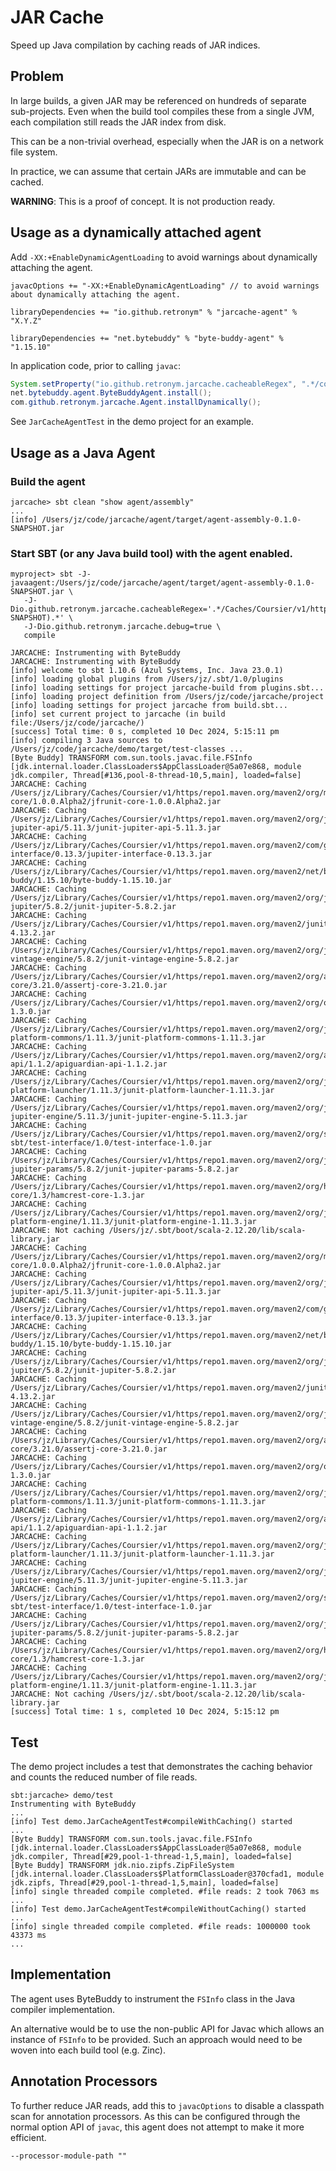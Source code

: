 # JAR Cache

Speed up Java compilation by caching reads of JAR indices.

## Problem

In large builds, a given JAR may be referenced on hundreds of separate sub-projects. Even when the build tool
compiles these from a single JVM, each compilation still reads the JAR index from disk.

This can be a non-trivial overhead, especially when the JAR is on a network file system.

In practice, we can assume that certain JARs are immutable and can be cached.

**WARNING**: This is a proof of concept. It is not production ready.

## Usage as a dynamically attached agent

Add `-XX:+EnableDynamicAgentLoading` to avoid warnings about dynamically attaching the agent.

```
javacOptions += "-XX:+EnableDynamicAgentLoading" // to avoid warnings about dynamically attaching the agent.

libraryDependencies += "io.github.retronym" % "jarcache-agent" % "X.Y.Z"

libraryDependencies += "net.bytebuddy" % "byte-buddy-agent" % "1.15.10"
```

In application code, prior to calling `javac`:

```java
System.setProperty("io.github.retronym.jarcache.cacheableRegex", ".*/compileTest.*");
net.bytebuddy.agent.ByteBuddyAgent.install();
com.github.retronym.jarcache.Agent.installDynamically();
```

See `JarCacheAgentTest` in the demo project for an example.

## Usage as a Java Agent

### Build the agent
```
jarcache> sbt clean "show agent/assembly"
...
[info] /Users/jz/code/jarcache/agent/target/agent-assembly-0.1.0-SNAPSHOT.jar
```

### Start SBT (or any Java build tool) with the agent enabled.

```
myproject> sbt -J-javaagent:/Users/jz/code/jarcache/agent/target/agent-assembly-0.1.0-SNAPSHOT.jar \
   -J-Dio.github.retronym.jarcache.cacheableRegex='.*/Caches/Coursier/v1/https/repo1.maven.org/(?!.*-SNAPSHOT).*' \
   -J-Dio.github.retronym.jarcache.debug=true \
   compile
 
JARCACHE: Instrumenting with ByteBuddy
JARCACHE: Instrumenting with ByteBuddy
[info] welcome to sbt 1.10.6 (Azul Systems, Inc. Java 23.0.1)
[info] loading global plugins from /Users/jz/.sbt/1.0/plugins
[info] loading settings for project jarcache-build from plugins.sbt...
[info] loading project definition from /Users/jz/code/jarcache/project
[info] loading settings for project jarcache from build.sbt...
[info] set current project to jarcache (in build file:/Users/jz/code/jarcache/)
[success] Total time: 0 s, completed 10 Dec 2024, 5:15:11 pm
[info] compiling 3 Java sources to /Users/jz/code/jarcache/demo/target/test-classes ...
[Byte Buddy] TRANSFORM com.sun.tools.javac.file.FSInfo [jdk.internal.loader.ClassLoaders$AppClassLoader@5a07e868, module jdk.compiler, Thread[#136,pool-8-thread-10,5,main], loaded=false]
JARCACHE: Caching /Users/jz/Library/Caches/Coursier/v1/https/repo1.maven.org/maven2/org/moditect/jfrunit/jfrunit-core/1.0.0.Alpha2/jfrunit-core-1.0.0.Alpha2.jar
JARCACHE: Caching /Users/jz/Library/Caches/Coursier/v1/https/repo1.maven.org/maven2/org/junit/jupiter/junit-jupiter-api/5.11.3/junit-jupiter-api-5.11.3.jar
JARCACHE: Caching /Users/jz/Library/Caches/Coursier/v1/https/repo1.maven.org/maven2/com/github/sbt/junit/jupiter-interface/0.13.3/jupiter-interface-0.13.3.jar
JARCACHE: Caching /Users/jz/Library/Caches/Coursier/v1/https/repo1.maven.org/maven2/net/bytebuddy/byte-buddy/1.15.10/byte-buddy-1.15.10.jar
JARCACHE: Caching /Users/jz/Library/Caches/Coursier/v1/https/repo1.maven.org/maven2/org/junit/jupiter/junit-jupiter/5.8.2/junit-jupiter-5.8.2.jar
JARCACHE: Caching /Users/jz/Library/Caches/Coursier/v1/https/repo1.maven.org/maven2/junit/junit/4.13.2/junit-4.13.2.jar
JARCACHE: Caching /Users/jz/Library/Caches/Coursier/v1/https/repo1.maven.org/maven2/org/junit/vintage/junit-vintage-engine/5.8.2/junit-vintage-engine-5.8.2.jar
JARCACHE: Caching /Users/jz/Library/Caches/Coursier/v1/https/repo1.maven.org/maven2/org/assertj/assertj-core/3.21.0/assertj-core-3.21.0.jar
JARCACHE: Caching /Users/jz/Library/Caches/Coursier/v1/https/repo1.maven.org/maven2/org/opentest4j/opentest4j/1.3.0/opentest4j-1.3.0.jar
JARCACHE: Caching /Users/jz/Library/Caches/Coursier/v1/https/repo1.maven.org/maven2/org/junit/platform/junit-platform-commons/1.11.3/junit-platform-commons-1.11.3.jar
JARCACHE: Caching /Users/jz/Library/Caches/Coursier/v1/https/repo1.maven.org/maven2/org/apiguardian/apiguardian-api/1.1.2/apiguardian-api-1.1.2.jar
JARCACHE: Caching /Users/jz/Library/Caches/Coursier/v1/https/repo1.maven.org/maven2/org/junit/platform/junit-platform-launcher/1.11.3/junit-platform-launcher-1.11.3.jar
JARCACHE: Caching /Users/jz/Library/Caches/Coursier/v1/https/repo1.maven.org/maven2/org/junit/jupiter/junit-jupiter-engine/5.11.3/junit-jupiter-engine-5.11.3.jar
JARCACHE: Caching /Users/jz/Library/Caches/Coursier/v1/https/repo1.maven.org/maven2/org/scala-sbt/test-interface/1.0/test-interface-1.0.jar
JARCACHE: Caching /Users/jz/Library/Caches/Coursier/v1/https/repo1.maven.org/maven2/org/junit/jupiter/junit-jupiter-params/5.8.2/junit-jupiter-params-5.8.2.jar
JARCACHE: Caching /Users/jz/Library/Caches/Coursier/v1/https/repo1.maven.org/maven2/org/hamcrest/hamcrest-core/1.3/hamcrest-core-1.3.jar
JARCACHE: Caching /Users/jz/Library/Caches/Coursier/v1/https/repo1.maven.org/maven2/org/junit/platform/junit-platform-engine/1.11.3/junit-platform-engine-1.11.3.jar
JARCACHE: Not caching /Users/jz/.sbt/boot/scala-2.12.20/lib/scala-library.jar
JARCACHE: Caching /Users/jz/Library/Caches/Coursier/v1/https/repo1.maven.org/maven2/org/moditect/jfrunit/jfrunit-core/1.0.0.Alpha2/jfrunit-core-1.0.0.Alpha2.jar
JARCACHE: Caching /Users/jz/Library/Caches/Coursier/v1/https/repo1.maven.org/maven2/org/junit/jupiter/junit-jupiter-api/5.11.3/junit-jupiter-api-5.11.3.jar
JARCACHE: Caching /Users/jz/Library/Caches/Coursier/v1/https/repo1.maven.org/maven2/com/github/sbt/junit/jupiter-interface/0.13.3/jupiter-interface-0.13.3.jar
JARCACHE: Caching /Users/jz/Library/Caches/Coursier/v1/https/repo1.maven.org/maven2/net/bytebuddy/byte-buddy/1.15.10/byte-buddy-1.15.10.jar
JARCACHE: Caching /Users/jz/Library/Caches/Coursier/v1/https/repo1.maven.org/maven2/org/junit/jupiter/junit-jupiter/5.8.2/junit-jupiter-5.8.2.jar
JARCACHE: Caching /Users/jz/Library/Caches/Coursier/v1/https/repo1.maven.org/maven2/junit/junit/4.13.2/junit-4.13.2.jar
JARCACHE: Caching /Users/jz/Library/Caches/Coursier/v1/https/repo1.maven.org/maven2/org/junit/vintage/junit-vintage-engine/5.8.2/junit-vintage-engine-5.8.2.jar
JARCACHE: Caching /Users/jz/Library/Caches/Coursier/v1/https/repo1.maven.org/maven2/org/assertj/assertj-core/3.21.0/assertj-core-3.21.0.jar
JARCACHE: Caching /Users/jz/Library/Caches/Coursier/v1/https/repo1.maven.org/maven2/org/opentest4j/opentest4j/1.3.0/opentest4j-1.3.0.jar
JARCACHE: Caching /Users/jz/Library/Caches/Coursier/v1/https/repo1.maven.org/maven2/org/junit/platform/junit-platform-commons/1.11.3/junit-platform-commons-1.11.3.jar
JARCACHE: Caching /Users/jz/Library/Caches/Coursier/v1/https/repo1.maven.org/maven2/org/apiguardian/apiguardian-api/1.1.2/apiguardian-api-1.1.2.jar
JARCACHE: Caching /Users/jz/Library/Caches/Coursier/v1/https/repo1.maven.org/maven2/org/junit/platform/junit-platform-launcher/1.11.3/junit-platform-launcher-1.11.3.jar
JARCACHE: Caching /Users/jz/Library/Caches/Coursier/v1/https/repo1.maven.org/maven2/org/junit/jupiter/junit-jupiter-engine/5.11.3/junit-jupiter-engine-5.11.3.jar
JARCACHE: Caching /Users/jz/Library/Caches/Coursier/v1/https/repo1.maven.org/maven2/org/scala-sbt/test-interface/1.0/test-interface-1.0.jar
JARCACHE: Caching /Users/jz/Library/Caches/Coursier/v1/https/repo1.maven.org/maven2/org/junit/jupiter/junit-jupiter-params/5.8.2/junit-jupiter-params-5.8.2.jar
JARCACHE: Caching /Users/jz/Library/Caches/Coursier/v1/https/repo1.maven.org/maven2/org/hamcrest/hamcrest-core/1.3/hamcrest-core-1.3.jar
JARCACHE: Caching /Users/jz/Library/Caches/Coursier/v1/https/repo1.maven.org/maven2/org/junit/platform/junit-platform-engine/1.11.3/junit-platform-engine-1.11.3.jar
JARCACHE: Not caching /Users/jz/.sbt/boot/scala-2.12.20/lib/scala-library.jar
[success] Total time: 1 s, completed 10 Dec 2024, 5:15:12 pm
```

## Test

The demo project includes a test that demonstrates the caching behavior and counts the reduced number of file reads.

```
sbt:jarcache> demo/test
Instrumenting with ByteBuddy
...
[info] Test demo.JarCacheAgentTest#compileWithCaching() started
...
[Byte Buddy] TRANSFORM com.sun.tools.javac.file.FSInfo [jdk.internal.loader.ClassLoaders$AppClassLoader@5a07e868, module jdk.compiler, Thread[#29,pool-1-thread-1,5,main], loaded=false]
[Byte Buddy] TRANSFORM jdk.nio.zipfs.ZipFileSystem [jdk.internal.loader.ClassLoaders$PlatformClassLoader@370cfad1, module jdk.zipfs, Thread[#29,pool-1-thread-1,5,main], loaded=false]
[info] single threaded compile completed. #file reads: 2 took 7063 ms
...
[info] Test demo.JarCacheAgentTest#compileWithoutCaching() started
...
[info] single threaded compile completed. #file reads: 1000000 took 43373 ms
...
```

## Implementation

The agent uses ByteBuddy to instrument the `FSInfo` class in the Java compiler implementation.

An alternative would be to use the non-public API for Javac which allows an instance of `FSInfo` to be provided.
Such an approach would need to be woven into each build tool (e.g. Zinc).

## Annotation Processors

To further reduce JAR reads, add this to `javacOptions` to disable a classpath scan for annotation processors.
As this can be configured through the normal option API of `javac`, this agent does not attempt to make it more
efficient.

```
--processor-module-path ""
``` 
